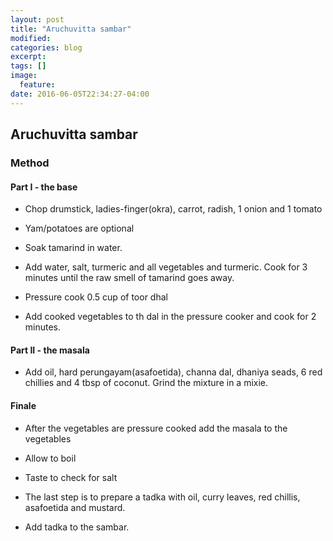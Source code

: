 ```yaml
---
layout: post
title: "Aruchuvitta sambar"
modified:
categories: blog
excerpt:
tags: []
image:
  feature:
date: 2016-06-05T22:34:27-04:00
---
```

## Aruchuvitta sambar

### Method

#### Part I - the base

- Chop drumstick, ladies-finger(okra), carrot, radish, 1 onion and 1 tomato

- Yam/potatoes are optional

- Soak tamarind in water.

- Add water, salt, turmeric and all vegetables and turmeric. Cook for 3 minutes
until the raw smell of tamarind goes away.

- Pressure cook 0.5 cup of toor dhal

- Add cooked vegetables to th dal in the pressure cooker and cook for 2 minutes.

#### Part II - the masala

- Add oil, hard perungayam(asafoetida), channa dal, dhaniya seads, 6 red chillies
and 4 tbsp of coconut. Grind the mixture in a mixie.

#### Finale

- After the vegetables are pressure cooked add the masala to the vegetables

- Allow to boil

- Taste to check for salt

- The last step is to prepare a tadka with oil, curry leaves, red chillis, asafoetida and mustard.

- Add tadka to the sambar.
